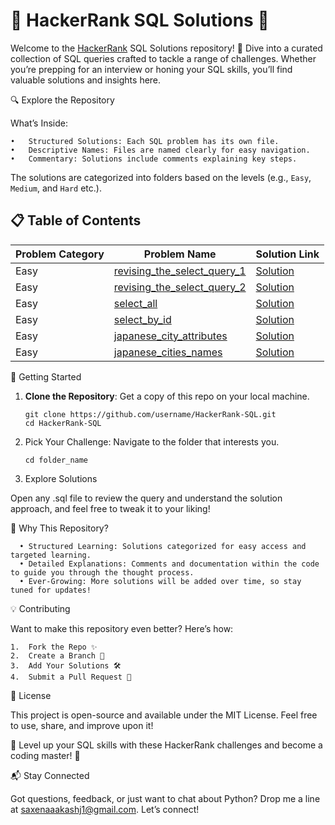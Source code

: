 # 🌟 HackerRank SQL Solutions 🌟

Welcome to the [HackerRank](https://www.hackerrank.com/) SQL Solutions repository! 🚀 Dive into a curated collection of SQL queries crafted to tackle a range of challenges. Whether you’re prepping for an interview or honing your SQL skills, you’ll find valuable solutions and insights here.

🔍 Explore the Repository

What’s Inside:

    •	Structured Solutions: Each SQL problem has its own file.
    •	Descriptive Names: Files are named clearly for easy navigation.
    •	Commentary: Solutions include comments explaining key steps.

The solutions are categorized into folders based on the levels (e.g., `Easy`, `Medium`, and `Hard` etc.).

## 📋 Table of Contents

| Problem Category | Problem Name                                                                                             | Solution Link                                                                                              |
| ---------------- | -------------------------------------------------------------------------------------------------------- | ---------------------------------------------------------------------------------------------------------- |
| Easy             | [revising_the_select_query_1](https://www.hackerrank.com/challenges/revising-the-select-query/problem)   | [Solution](https://github.com/saxenaaakashj1/HackerRank-SQL/blob/master/revising_the_select_query_1.sql)   |
| Easy             | [revising_the_select_query_2](https://www.hackerrank.com/challenges/revising-the-select-query-2/problem) | [Solution](https://github.com/saxenaaakashj1/HackerRank-SQL/blob/master/revising_the_select_query_2.sql)   |
| Easy             | [select_all](https://www.hackerrank.com/challenges/select-all-sql/problem)                               | [Solution](https://github.com/saxenaaakashj1/HackerRank-SQL/blob/master/select_all.sql)                    |
| Easy             | [select_by_id](https://www.hackerrank.com/challenges/select-by-id/problem)                               | [Solution](https://github.com/saxenaaakashj1/HackerRank-SQL/blob/master/Easy/select_by_id.sql)             |
| Easy             | [japanese_city_attributes](https://www.hackerrank.com/challenges/japanese-cities-attributes/problem)     | [Solution](https://github.com/saxenaaakashj1/HackerRank-SQL/blob/master/Easy/japanese_city_attributes.sql) |
| Easy             | [japanese_cities_names](https://www.hackerrank.com/challenges/japanese-cities-name/problem)              | [Solution](https://github.com/saxenaaakashj1/HackerRank-SQL/blob/master/Easy/japanese_cities_names.sql)    |

🚀 Getting Started

1. **Clone the Repository**: Get a copy of this repo on your local machine.

   ```
   git clone https://github.com/username/HackerRank-SQL.git
   cd HackerRank-SQL
   ```

2. Pick Your Challenge: Navigate to the folder that interests you.

   ```
   cd folder_name
   ```

3. Explore Solutions

Open any .sql file to review the query and understand the solution approach, and feel free to tweak it to your liking!

🎯 Why This Repository?

      • Structured Learning: Solutions categorized for easy access and targeted learning.
      • Detailed Explanations: Comments and documentation within the code to guide you through the thought process.
      • Ever-Growing: More solutions will be added over time, so stay tuned for updates!

💡 Contributing

Want to make this repository even better? Here’s how:

    1.	Fork the Repo ✨
    2.	Create a Branch 🌿
    3.	Add Your Solutions 🛠️
    4.	Submit a Pull Request 💌

📜 License

This project is open-source and available under the MIT License. Feel free to use, share, and improve upon it!

🚀 Level up your SQL skills with these HackerRank challenges and become a coding master! 🚀

📬 Stay Connected

Got questions, feedback, or just want to chat about Python? Drop me a line at saxenaaakashj1@gmail.com. Let’s connect!
